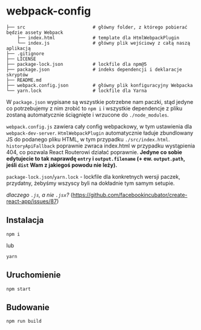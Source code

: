 # webpack-config

```
├── src                         # główny folder, z którego pobierać będzie assety Webpack
    ├── index.html              # template dla HtmlWebpackPlugin
    └── index.js                # główny plik wejściowy z całą naszą aplikacją
├── .gitignore
├── LICENSE
├── package-lock.json           # lockfile dla npm@5
├── package.json                # indeks dependencji i deklaracje skryptów
├── README.md
├── webpack.config.json         # główny plik konfiguracyjny Webpacka
└── yarn.lock                   # lockfile dla Yarna
```

W `package.json` wypisane są wszystkie potrzebne nam paczki, stąd jedyne co potrzebujemy z nim zrobić to `npm i` i wszystkie dependencje z pliku zostaną automatycznie ściągnięte i wrzucone do `./node_modules`.

`webpack.config.js` zawiera cały config webpackowy, w tym ustawienia dla `webpack-dev-server`. `HtmlWebpackPlugin` automatycznie ładuje zbundlowany JS do podanego pliku HTML, w tym przypadku `./src/index.html`. `historyApiFallback` poprawnie zwraca index.html w przypadku wystąpienia 404, co pozwala React Routerowi działać poprawnie. **Jedyne co sobie edytujecie to tak naprawdę `entry` i `output.filename` (+ ew. `output.path`, jeśli `dist` Wam z jakiegoś powodu nie leży).**

`package-lock.json`/`yarn.lock` - lockfile dla konkretnych wersji paczek, przydatny, żebyśmy wszyscy byli na dokładnie tym samym setupie.

*dlaczego `.js`, a nie `.jsx`?*
(https://github.com/facebookincubator/create-react-app/issues/87)

Instalacja
------
```
npm i
```

lub

```
yarn
```

Uruchomienie
------
```
npm start
```

Budowanie
------
```
npm run build
```